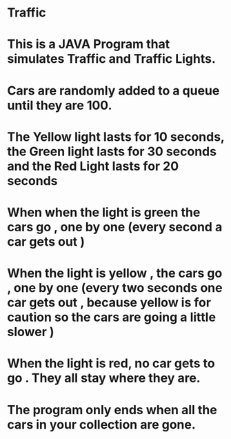 # Traffic
# This is a JAVA Program that simulates Traffic and Traffic Lights.
# Cars are randomly added to a queue until they are 100.
# The Yellow light lasts for 10 seconds, the Green light lasts for 30 seconds and the Red Light lasts for 20 seconds
# When when the light is green the cars go , one by one (every second a car gets out )
# When the light is yellow , the cars go , one by one (every two seconds one  car gets out , because yellow is for caution so the cars are going a little slower )
# When the light is red, no car gets to go . They all stay where they are.
# The program only ends when all the cars in your collection are gone.

